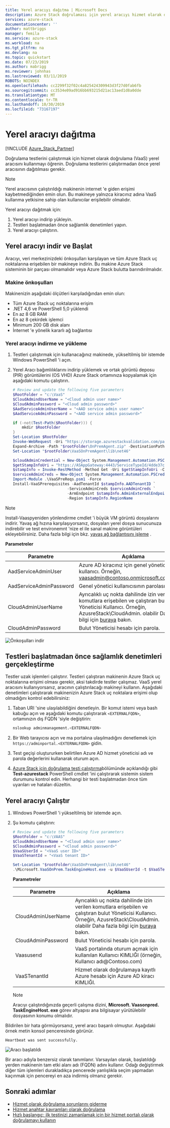 ```yaml
---
title: Yerel aracıyı dağıtma | Microsoft Docs
description: Azure Stack doğrulaması için yerel aracıyı hizmet olarak dağıtın.
services: azure-stack
documentationcenter: ''
author: mattbriggs
manager: femila
ms.service: azure-stack
ms.workload: na
ms.tgt_pltfrm: na
ms.devlang: na
ms.topic: quickstart
ms.date: 07/23/2019
ms.author: mabrigg
ms.reviewer: johnhas
ms.lastreviewed: 03/11/2019
ROBOTS: NOINDEX
ms.openlocfilehash: cc2299f32f02c4a825424309943d3f27d0fab6fb
ms.sourcegitcommit: cc3534e09ad916bb693215d21ac13aed1d8a0dde
ms.translationtype: MT
ms.contentlocale: tr-TR
ms.lasthandoff: 10/30/2019
ms.locfileid: "73167197"
---
```

# <a name="deploy-the-local-agent"></a>Yerel aracıyı dağıtma

[!INCLUDE [Azure_Stack_Partner](./includes/azure-stack-partner-appliesto.md)]

Doğrulama testlerini çalıştırmak için hizmet olarak doğrulama (VaaS) yerel aracısını kullanmayı öğrenin. Doğrulama testlerini çalıştırmadan önce yerel aracısının dağıtılması gerekir.

> [!Note]  
> Yerel aracısının çalıştırıldığı makinenin internet 'e giden erişimi kaybetmediğinden emin olun. Bu makineye yalnızca kiracınız adına VaaS kullanma yetkisine sahip olan kullanıcılar erişilebilir olmalıdır.

Yerel aracıyı dağıtmak için:

1. Yerel aracıyı indirip yükleyin.
2. Testleri başlatmadan önce sağlamlık denetimleri yapın.
3. Yerel aracıyı çalıştırın.

## <a name="download-and-start-the-local-agent"></a>Yerel aracıyı indir ve Başlat

Aracıyı, veri merkezinizdeki önkoşulları karşılayan ve tüm Azure Stack uç noktalarına erişebilen bir makineye indirin. Bu makine Azure Stack sisteminin bir parçası olmamalıdır veya Azure Stack bulutta barındırılmalıdır.

### <a name="machine-prerequisites"></a>Makine önkoşulları

Makinenizin aşağıdaki ölçütleri karşıladığından emin olun:

- Tüm Azure Stack uç noktalarına erişim
- .NET 4,6 ve PowerShell 5,0 yüklendi
- En az 8 GB RAM
- En az 8 çekirdek işlemci
- Minimum 200 GB disk alanı
- İnternet 'e yönelik kararlı ağ bağlantısı

### <a name="download-and-install-the-local-agent"></a>Yerel aracıyı indirme ve yükleme

1. Testleri çalıştırmak için kullanacağınız makinede, yükseltilmiş bir istemde Windows PowerShell 'i açın.
2. Yerel Aracı bağımlılıklarını indirip yüklemek ve ortak görüntü deposu (PIR) görüntülerini (OS VHD) Azure Stack ortamınıza kopyalamak için aşağıdaki komutu çalıştırın.

    ```powershell
    # Review and update the following five parameters
    $RootFolder = "c:\VaaS"
    $CloudAdmindUserName = "<Cloud admin user name>"
    $CloudAdminPassword = "<Cloud admin password>"
    $AadServiceAdminUserName = "<AAD service admin user name>"
    $AadServiceAdminPassword = "<AAD service admin password>"

    if (-not(Test-Path($RootFolder))) {
        mkdir $RootFolder
    }
    Set-Location $RootFolder
    Invoke-WebRequest -Uri "https://storage.azurestackvalidation.com/packages/Microsoft.VaaSOnPrem.TaskEngineHost.latest.nupkg" -outfile "$rootFolder\OnPremAgent.zip"
    Expand-Archive -Path "$rootFolder\OnPremAgent.zip" -DestinationPath "$rootFolder\VaaSOnPremAgent" -Force
    Set-Location "$rootFolder\VaaSOnPremAgent\lib\net46"

    $cloudAdminCredential = New-Object System.Management.Automation.PSCredential($cloudAdmindUserName, (ConvertTo-SecureString $cloudAdminPassword -AsPlainText -Force))
    $getStampInfoUri = "https://ASAppGateway:4443/ServiceTypeId/4dde37cc-6ee0-4d75-9444-7061e156507f/CloudDefinition/GetStampInformation" 
    $stampInfo = Invoke-RestMethod -Method Get -Uri $getStampInfoUri -Credential $cloudAdminCredential -ErrorAction Stop
    $serviceAdminCreds = New-Object System.Management.Automation.PSCredential $aadServiceAdminUserName, (ConvertTo-SecureString $aadServiceAdminPassword -AsPlainText -Force)
    Import-Module .\VaaSPreReqs.psm1 -Force
    Install-VaaSPrerequisites -AadTenantId $stampInfo.AADTenantID `
                            -ServiceAdminCreds $serviceAdminCreds `
                            -ArmEndpoint $stampInfo.AdminExternalEndpoints.AdminResourceManager `
                            -Region $stampInfo.RegionName
    ```

> [!Note]  
> Install-Vaaspyeniden yönlendirme cmdlet 'i büyük VM görüntü dosyalarını indirir. Yavaş ağ hızına karşılaşıyorsanız, dosyaları yerel dosya sunucunuza indirebilir ve test environemnt 'nize el ile sanal makine görüntüleri ekleyebilirsiniz. Daha fazla bilgi için bkz. [yavaş ağ bağlantısını işleme](azure-stack-vaas-troubleshoot.md#handle-slow-network-connectivity) .

**Parametreler**

| Parametre | Açıklama |
| --- | --- |
| AadServiceAdminUser | Azure AD kiracınız için genel yönetici kullanıcı. Örneğin, vaasadmin@contoso.onmicrosoft.comolabilir. |
| AadServiceAdminPassword | Genel yönetici kullanıcısının parolası. |
| CloudAdminUserName | Ayrıcalıklı uç nokta dahilinde izin verilen komutlara erişebilen ve çalıştıran bulut Yöneticisi Kullanıcı. Örneğin, AzusreStack\CloudAdmin. olabilir Daha fazla bilgi için [buraya](azure-stack-vaas-parameters.md) bakın. |
| CloudAdminPassword | Bulut Yöneticisi hesabı için parola.|

![Önkoşulları indir](media/installing-prereqs.png)

## <a name="perform-sanity-checks-before-starting-the-tests"></a>Testleri başlatmadan önce sağlamlık denetimleri gerçekleştirme

Testler uzak işlemleri çalıştırır. Testleri çalıştıran makinenin Azure Stack uç noktalarına erişimi olması gerekir, aksi takdirde testler çalışmaz. VaaS yerel aracısını kullanıyorsanız, aracının çalıştırılacağı makineyi kullanın. Aşağıdaki denetimleri çalıştırarak makinenizin Azure Stack uç noktalara erişimi olup olmadığını kontrol edebilirsiniz:

1. Taban URI 'sine ulaşılabildiğini denetleyin. Bir komut istemi veya bash kabuğu açın ve aşağıdaki komutu çalıştırarak `<EXTERNALFQDN>`, ortamınızın dış FQDN 'siyle değiştirin:

    ```bash
    nslookup adminmanagement.<EXTERNALFQDN>
    ```

2. Bir Web tarayıcısı açın ve ma portalına ulaşılmadığını denetlemek için `https://adminportal.<EXTERNALFQDN>` gidin.

3. Test geçişi oluştururken belirtilen Azure AD hizmet yöneticisi adı ve parola değerlerini kullanarak oturum açın.

4. [Azure Stack için doğrulama testi çalıştırma](../operator/azure-stack-diagnostic-test.md)bölümünde açıklandığı gibi **Test-azurestack** PowerShell cmdlet 'ini çalıştırarak sistemin sistem durumunu kontrol edin. Herhangi bir testi başlatmadan önce tüm uyarıları ve hataları düzeltin.

## <a name="run-the-local-agent"></a>Yerel aracıyı Çalıştır

1. Windows PowerShell 'i yükseltilmiş bir istemde açın.

2. Şu komutu çalıştırın:

    ```powershell
   # Review and update the following five parameters
    $RootFolder = "c:\VAAS"
    $CloudAdmindUserName = "<Cloud admin user name>"
    $CloudAdminPassword = "<Cloud admin password>"
    $VaaSUserId = "<VaaS user ID>"
    $VaaSTenantId = "<VaaS tenant ID>"

    Set-Location "$rootFolder\VaaSOnPremAgent\lib\net46"
    .\Microsoft.VaaSOnPrem.TaskEngineHost.exe -u $VaaSUserId -t $VaaSTenantId -x $CloudAdmindUserName -y $CloudAdminPassword
    ```

      **Parametreler**  

    | Parametre | Açıklama |
    | --- | --- |
    | CloudAdminUserName | Ayrıcalıklı uç nokta dahilinde izin verilen komutlara erişebilen ve çalıştıran bulut Yöneticisi Kullanıcı. Örneğin, AzusreStack\CloudAdmin. olabilir Daha fazla bilgi için [buraya](azure-stack-vaas-parameters.md) bakın. |
    | CloudAdminPassword | Bulut Yöneticisi hesabı için parola.|
    | Vaasuserıd | VaaS portalında oturum açmak için kullanılan Kullanıcı KIMLIĞI (örneğin, Kullanıcı adı\@Contoso.com) |
    | VaaSTenantId | Hizmet olarak doğrulamaya kayıtlı Azure hesabı için Azure AD kiracı KIMLIĞI. |

    > [!Note]  
    > Aracıyı çalıştırdığınızda geçerli çalışma dizini, **Microsoft. Vaasonpred. TaskEngineHost. exe** görev altyapısı ana bilgisayar yürütülebilir dosyasının konumu olmalıdır.

Bildirilen bir hata görmüyorsanız, yerel aracı başarılı olmuştur. Aşağıdaki örnek metin konsol penceresinde görünür.

`Heartbeat was sent successfully.`

![Aracı başlatıldı](media/started-agent.png)

Bir aracı adıyla benzersiz olarak tanımlanır. Varsayılan olarak, başlatıldığı yerden makinenin tam etki alanı adı (FQDN) adını kullanır. Odağı değiştirmek diğer tüm işlemleri durakladıkça pencerede yanlışlıkla seçim yapmadan kaçınmak için pencereyi en aza indirmiş olmanız gerekir.

## <a name="next-steps"></a>Sonraki adımlar

- [Hizmet olarak doğrulama sorunlarını giderme](azure-stack-vaas-troubleshoot.md)
- [Hizmet anahtar kavramları olarak doğrulama](azure-stack-vaas-key-concepts.md)
- [Hızlı başlangıç: ilk testinizi zamanlamak için bir hizmet portalı olarak doğrulamayı kullanın](azure-stack-vaas-schedule-test-pass.md)